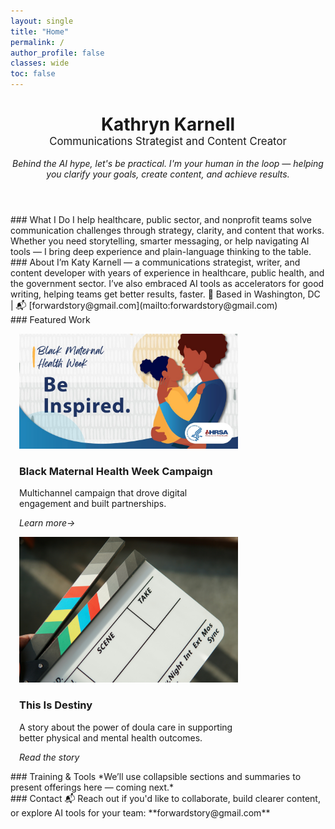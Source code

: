 ```yaml
---
layout: single
title: "Home"
permalink: /
author_profile: false
classes: wide
toc: false
---
```


<!-- Hero Section -->
<header class="hero">
  <h1 style="margin-bottom: 0;">Kathryn Karnell</h1>
  <p style="font-size: 1.2em; margin-top: 0;">
    Communications Strategist and Content Creator
  </p>
  <p><em>Behind the AI hype, let's be practical. I'm your human in the loop — helping you clarify your goals, create content, and achieve results.</em></p>
</header>

<!-- Navigation Links -->
<nav class="jump-links">
<!-- What I Do -->
<section id="services">
### What I Do
I help healthcare, public sector, and nonprofit teams solve communication challenges through strategy, clarity, and content that works. Whether you need storytelling, smarter messaging, or help navigating AI tools — I bring deep experience and plain-language thinking to the table.
</section>

<!-- About -->
<section id="about">
### About
I’m Katy Karnell — a communications strategist, writer, and content developer with years of experience in healthcare, public health, and the government sector. I’ve also embraced AI tools as accelerators for good writing, helping teams get better results, faster.  
📍 Based in Washington, DC | 📬 [forwardstory@gmail.com](mailto:forwardstory@gmail.com)
</section>

<!-- Featured Work -->
<section id="portfolio">
### Featured Work
<div class="grid__wrapper">

  <div class="card" style="width: 100%; max-width: 350px; margin: 1em;">
    <img src="/assets/images/be-inspired-facebook.jpg" alt="Black Maternal Health Week Thumbnail">
    <h3>Black Maternal Health Week Campaign</h3>
    <p>Multichannel campaign that drove digital engagement and built partnerships.</p>
    <p><em>Learn more→</em></p>
  </div>

  <div class="card" style="width: 100%; max-width: 350px; margin: 1em;">
    <img src="/assets/images/clapperboard.jpg" alt="Emergency Evacuation Plan Thumbnail">
    <h3>This Is Destiny</h3>
    <p>A story about the power of doula care in supporting better physical and mental health outcomes.</p>
    <p><em>Read the story</em></p>
  </div>

</div>


<!-- Training -->
<section id="training">
### Training & Tools
*We’ll use collapsible sections and summaries to present offerings here — coming next.*
</section>

<!-- Contact -->
<section id="contact">
### Contact
📬 Reach out if you'd like to collaborate, build clearer content, or explore AI tools for your team:  
**forwardstory@gmail.com**
</section>
